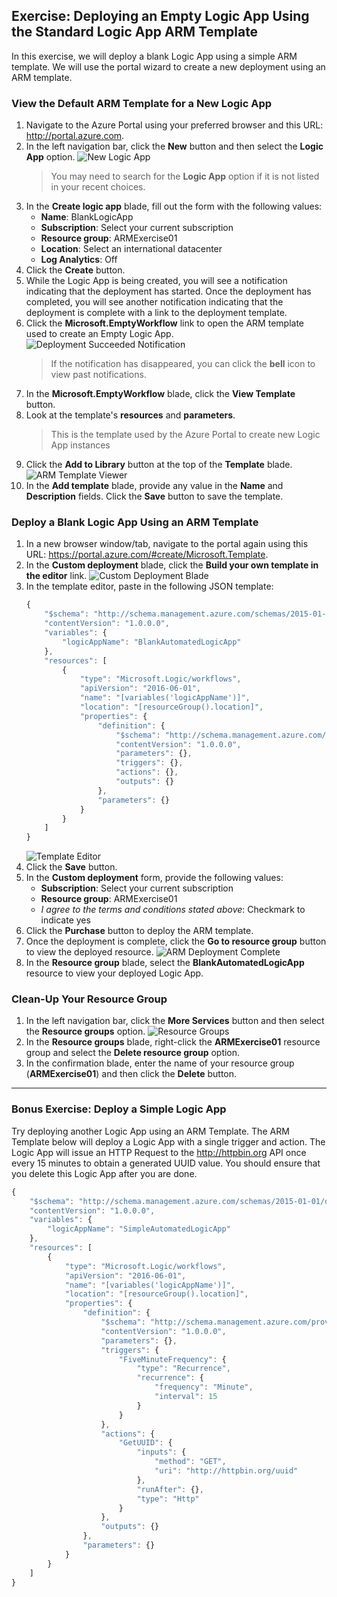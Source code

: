 ## Exercise: Deploying an Empty Logic App Using the Standard Logic App ARM Template

In this exercise, we will deploy a blank Logic App using a simple ARM template. We will use the portal wizard to create a new deployment using an ARM template.

### View the Default ARM Template for a New Logic App

1. Navigate to the Azure Portal using your preferred browser and this URL: <http://portal.azure.com>.
1. In the left navigation bar, click the **New** button and then select the **Logic App** option.
    ![New Logic App](media/E1-01.png)
    > You may need to search for the **Logic App** option if it is not listed in your recent choices.
1. In the **Create logic app** blade, fill out the form with the following values:
    - **Name**: BlankLogicApp
    - **Subscription**: Select your current subscription
    - **Resource group**: ARMExercise01
    - **Location**: Select an international datacenter
    - **Log Analytics**: Off
1. Click the **Create** button.
1. While the Logic App is being created, you will see a notification indicating that the deployment has started. Once the deployment has completed, you will see another notification indicating that the deployment is complete with a link to the deployment template.
1. Click the **Microsoft.EmptyWorkflow** link to open the ARM template used to create an Empty Logic App.
    ![Deployment Succeeded Notification](media/E1-02.png)
    > If the notification has disappeared, you can click the **bell** icon to view past notifications.
1. In the **Microsoft.EmptyWorkflow** blade, click the **View Template** button.
1. Look at the template's **resources** and **parameters**.
    > This is the template used by the Azure Portal to create new Logic App instances
1. Click the **Add to Library** button at the top of the **Template** blade.
    ![ARM Template Viewer](media/E1-03.png)
1. In the **Add template** blade, provide any value in the **Name** and **Description** fields. Click the **Save** button to save the template.

### Deploy a Blank Logic App Using an ARM Template

1. In a new browser window/tab, navigate to the portal again using this URL: <https://portal.azure.com/#create/Microsoft.Template>.
1. In the **Custom deployment** blade, click the **Build your own template in the editor** link.
    ![Custom Deployment Blade](media/E1-04.png)
1. In the template editor, paste in the following JSON template:
    ```javascript
    {
        "$schema": "http://schema.management.azure.com/schemas/2015-01-01/deploymentTemplate.json#",
        "contentVersion": "1.0.0.0",
        "variables": {
            "logicAppName": "BlankAutomatedLogicApp"
        },
        "resources": [
            {
                "type": "Microsoft.Logic/workflows",
                "apiVersion": "2016-06-01",
                "name": "[variables('logicAppName')]",
                "location": "[resourceGroup().location]",
                "properties": {
                    "definition": {
                        "$schema": "http://schema.management.azure.com/providers/Microsoft.Logic/schemas/2016-06-01/workflowdefinition.json#",
                        "contentVersion": "1.0.0.0",
                        "parameters": {},
                        "triggers": {},
                        "actions": {},
                        "outputs": {}
                    },
                    "parameters": {}
                }
            }
        ]
    }
    ```
    ![Template Editor](media/E1-05.png)
1. Click the **Save** button.
1. In the **Custom deployment** form, provide the following values:
    - **Subscription**: Select your current subscription
    - **Resource group**: ARMExercise01
    - *I agree to the terms and conditions stated above*: Checkmark to indicate yes 
1. Click the **Purchase** button to deploy the ARM template.
1. Once the deployment is complete, click the **Go to resource group** button to view the deployed resource.
    ![ARM Deployment Complete](media/E1-06.png)
1. In the **Resource group** blade, select the **BlankAutomatedLogicApp** resource to view your deployed Logic App.

### Clean-Up Your Resource Group

1. In the left navigation bar, click the **More Services** button and then select the **Resource groups** option.
    ![Resource Groups](media/E0-01.png)
1. In the **Resource groups** blade, right-click the **ARMExercise01** resource group and select the **Delete resource group** option.
1. In the confirmation blade, enter the name of your resource group (**ARMExercise01**) and then click the **Delete** button.

---

### Bonus Exercise: Deploy a Simple Logic App

Try deploying another Logic App using an ARM Template. The ARM Template below will deploy a Logic App with a single trigger and action. The Logic App will issue an HTTP Request to the <http://httpbin.org> API once every 15 minutes to obtain a generated UUID value. You should ensure that you delete this Logic App after you are done.

```javascript
{
    "$schema": "http://schema.management.azure.com/schemas/2015-01-01/deploymentTemplate.json#",
    "contentVersion": "1.0.0.0",
    "variables": {
        "logicAppName": "SimpleAutomatedLogicApp"
    },
    "resources": [
        {
            "type": "Microsoft.Logic/workflows",
            "apiVersion": "2016-06-01",
            "name": "[variables('logicAppName')]",
            "location": "[resourceGroup().location]",
            "properties": {
                "definition": {
                    "$schema": "http://schema.management.azure.com/providers/Microsoft.Logic/schemas/2016-06-01/workflowdefinition.json#",
                    "contentVersion": "1.0.0.0",
                    "parameters": {},
                    "triggers": {
                        "FiveMinuteFrequency": {
                            "type": "Recurrence",
                            "recurrence": {
                                "frequency": "Minute",
                                "interval": 15
                            }
                        }
                    },
                    "actions": {
                        "GetUUID": {
                            "inputs": {
                                "method": "GET",
                                "uri": "http://httpbin.org/uuid"
                            },
                            "runAfter": {},
                            "type": "Http"
                        }
                    },
                    "outputs": {}
                },
                "parameters": {}
            }
        }
    ]
}
```
